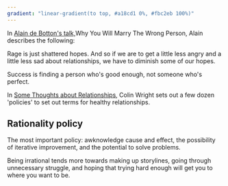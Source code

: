 ```yaml
---
gradient: "linear-gradient(to top, #a18cd1 0%, #fbc2eb 100%)"
---
```


In [Alain de Botton's talk,](https://www.youtube.com/watch?v=DCS6t6NUAGQ)Why You Will Marry The Wrong Person, Alain describes the following:

Rage is just shattered hopes. And so if we are to get a little less angry and a little less sad about relationships, we have to diminish some of our hopes.

Success is finding a person who's good enough, not someone who's perfect.

In [Some Thoughts about Relationships](https://www.amazon.com/Thoughts-About-Relationships-Colin-Wright-ebook/dp/B00XCSPJ5S), Colin Wright sets out a few dozen 'policies' to set out terms for healthy relationships.

## Rationality policy

The most important policy: awknowledge cause and effect, the possibility of iterative improvement, and the potential to solve problems.

Being irrational tends more towards making up storylines, going through unnecessary struggle, and hoping that trying hard enough will get you to where you want to be.
